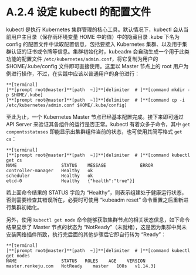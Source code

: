 # A.2.4 设定 kubectl 的配置文件

kubectl 是执行 Kubernetes 集群管理的核心工具。默认情况下，kubectl 会从当前用户主目录（保存雨环境变量 HOME 中的值）中的隐藏目录 .kube 下名为 config 的配置文件中读取配置信息，包括要接入 Kubernetes 集群、以及用于集群认证的证书或令牌等信息。集群初始化时，kubeadm 会自动生成一个用于此类功能的配置文件  `/etc/kubernetes/admin.conf`，将它复制为用户的 $HOME/.kube/config 文件即可直接使用。这里以 Master 节点上的 root 用户为例进行操作，不过，在实践中应该以普通用户的身份进行：

```
**[terminal]
[**[prompt root@master]**[path  ~]]**[delimiter  # ]**[command mkdir -p $HOME/.kube]
[**[prompt root@master]**[path  ~]]**[delimiter  # ]**[command cp -i /etc/kubernetes/admin.conf $HOME/.kube/config]
```

至此为止，一个 Kubernetes Master 节点已经基本配置完成。接下来即可通过 API Server 来验证其各组件的运行是否正常。kubectl 有着众多子命令，其中 `get compontsstatuses` 即能显示出集群组件当前的状态，也可使用其简写格式 `get cs`：

```
**[terminal]
[**[prompt root@master]**[path  ~]]**[delimiter  # ]**[command kubectl get cs
NAME                 STATUS    MESSAGE             ERROR
controller-manager   Healthy   ok
scheduler            Healthy   ok
etcd-0               Healthy   {"health":"true"}]
```

若上面命令结果的 STATUS 字段为 “Healthy”，则表示组建处于健康运行状态，否则需要检查其错误所在，必要时可使用 “kubeadm reset” 命令重置之后重新进行集群初始化。

另外，使用 `kubectl get node` 命令能够获取集群节点的相关状态信息，如下命令结果显示了 Master 节点的状态为 “NotReady”（未就绪），这是因为集群中尚未安装网络插件所致，执行完后面的其他步骤后它即自行转为 “Ready”：

```
**[terminal]
[**[prompt root@master]**[path  ~]]**[delimiter  # ]**[command kubectl get nodes
NAME                 STATUS   ROLES    AGE    VERSION
master.renkeju.com   NotReady    master   108s   v1.14.3]
```
